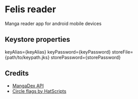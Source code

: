# Felis reader
Manga reader app for android mobile devices

## Keystore properties
keyAlias={keyAlias}
keyPassword={keyPassword}
storeFile={path/to/keypath.jks}
storePassword={storePassword}

## Credits
- [MangaDex API](https://api.mangadex.org)
- [Circle flags by HatScripts](https://github.com/HatScripts/circle-flags)
